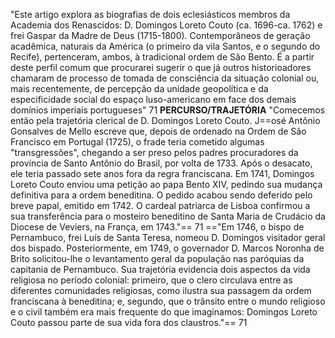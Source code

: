 "Este artigo explora as biografias de dois eclesiásticos membros da Academia dos Renascidos: D. Domingos Loreto Couto (ca. 1696-ca. 1762) e frei Gaspar da Madre de Deus (1715-1800). Contemporâneos de geração acadêmica, naturais da América (o primeiro da vila Santos, e o segundo do Recife), pertenceram, ambos, à tradicional ordem de São Bento. É a partir deste perfil comum que procurarei sugerir o que já outros historioadores chamaram de processo de tomada de consciência da situação colonial ou, mais recentemente, de percepção da unidade geopolítica e da especificidade social do espaço luso-americano em face dos demais domínios imperiais portugueses" 71
**PERCURSO/TRAJETÓRIA**
"Comecemos então pela trajetória clerical de D. Domingos Loreto Couto. J==osé Antônio Gonsalves de Mello escreve que, depois de ordenado na Ordem de São Francisco em Portugal (1725), o frade teria cometido algumas "transgressões", chegando a ser preso pelos padres procuradores da província de Santo Antônio do Brasil, por volta de 1733. Após o desacato, ele teria passado sete anos fora da regra franciscana. Em 1741, Domingos Loreto Couto enviou uma petição ao papa Bento XIV, pedindo sua mudança definitiva para a ordem beneditina. O pedido acabou sendo deferido pelo breve papal, emitido em 1742. O cardeal patriarca de Lisboa confirmou a sua transferência para o mosteiro beneditino de Santa Maria de Crudácio da Diocese de Veviers, na França, em 1743."== 71
=="Em 1746, o bispo de Pernambuco, frei Luís de Santa Teresa, nomeou D. Domingos visitador geral dos bispado. Posteriormente, em 1749, o governador D. Marcos Noronha de Brito solicitou-lhe o levantamento geral da população nas paróquias da capitania de Pernambuco. Sua trajetória evidencia dois aspectos da vida religiosa no período colonial: primeiro, que o clero circulava entre as diferentes comunidades religiosas, como ilustra sua passagem da ordem franciscana à beneditina; e, segundo, que o trânsito entre o mundo religioso e o civil também era mais frequente do que imaginamos: Domingos Loreto Couto passou parte de sua vida fora dos claustros."== 71

